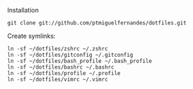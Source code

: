 Installation

    git clone git://github.com/ptmiguelfernandes/dotfiles.git

Create symlinks:

    ln -sf ~/dotfiles/zshrc ~/.zshrc
    ln -sf ~/dotfiles/gitconfig ~/.gitconfig
    ln -sf ~/dotfiles/bash_profile ~/.bash_profile
    ln -sf ~/dotfiles/bashrc ~/.bashrc
    ln -sf ~/dotfiles/profile ~/.profile
    ln -sf ~/dotfiles/vimrc ~/.vimrc
